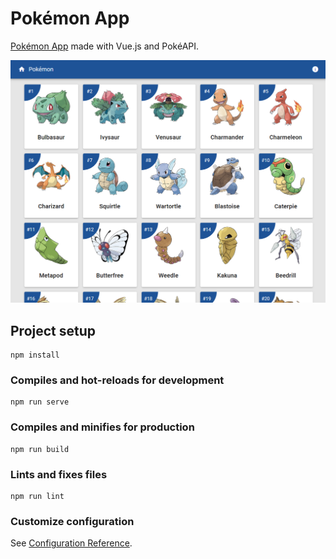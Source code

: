 # Pokémon App
[Pokémon App](https://lottuska.github.io/pokemon-app) made with Vue.js and PokéAPI.

![Screenshot](screenshot.png)
## Project setup
```
npm install
```

### Compiles and hot-reloads for development
```
npm run serve
```

### Compiles and minifies for production
```
npm run build
```

### Lints and fixes files
```
npm run lint
```

### Customize configuration
See [Configuration Reference](https://cli.vuejs.org/config/).

